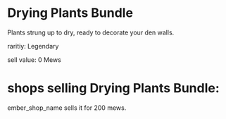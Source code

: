 # Drying Plants Bundle

Plants strung up to dry, ready to decorate your den walls.

raritiy: Legendary

sell value: 0 Mews

# shops selling Drying Plants Bundle:

ember_shop_name sells it for 200 mews.